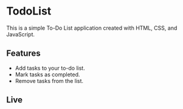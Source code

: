 # TodoList

This is a simple To-Do List application created with HTML, CSS, and JavaScript.

## Features

- Add tasks to your to-do list.
- Mark tasks as completed.
- Remove tasks from the list.

## Live
<a href="https://arshavinod14.github.io/TodoList/" target="_blank">
